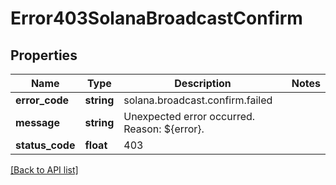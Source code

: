 # Error403SolanaBroadcastConfirm

## Properties

Name | Type | Description | Notes
------------ | ------------- | ------------- | -------------
**error_code** | **string** | solana.broadcast.confirm.failed |
**message** | **string** | Unexpected error occurred. Reason: ${error}. |
**status_code** | **float** | 403 |

[[Back to API list]](../../README.md#api-endpoints)

